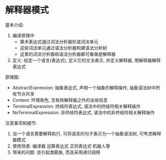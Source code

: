 # 解释器模式
基本介绍: 
1. 编译原理中   
    - 算术表达式通过词法分析器形成词法单元  
    - 这些词法单元通过语法分析器构建语法分析树
    - 这里的词法分析器和语法分析器都可看做是解释器
1. 定义: 给定一个语言(表达式), 定义它的文法表示, 并定义解释器, 用解释器解释表达式

原理图:
- AbstractExpression: 抽象表达式, 声明一个抽象的解释操作, 抽象语法树中所有节点共享
- Context: 环境角色, 含有除解释器之外的全局信息 
- TerminalExpression: 终结符表达式, 语法中的终结符相关解释操作
- NoTerminalExpression: 非终结符表达式, 语法中的非终结符相关解释操作

注意事项和细节:
1. 当一个语言需要解释执行, 可将语言的句子表示为一个抽象语法树, 可考虑解释器模式
1. 使用场景: 编译器 运算表达式 正则表达式 机器人等
1. 带来的问题: 会引起类膨胀, 而且采用递归调用